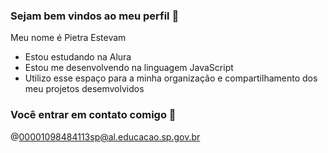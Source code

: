### Sejam bem vindos ao meu perfil 🦋

Meu nome é Pietra Estevam

- Estou estudando na Alura
- Estou me desenvolvendo na linguagem JavaScript
- Utilizo esse espaço para a minha organização e compartilhamento dos meu projetos desemvolvidos

### Você entrar em contato comigo 📧

@00001098484113sp@al.educacao.sp.gov.br




